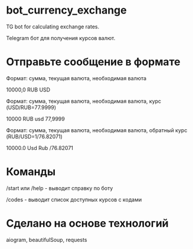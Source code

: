# bot_currency_exchange

TG bot for calculating exchange rates.

Telegram бот для получения курсов валют.

# Отправьте сообщение в формате

Формат: сумма, текущая валюта, необходимая валюта

10000,0 RUB USD

Формат: сумма, текущая валюта, необходимая валюта, курс (USD/RUB=77.9999)

10000 RUB usd 77,9999

Формат: сумма, текущая валюта, необходимая валюта, обратный курс (RUB/USD=1/76.82071)

10000.0 Usd Rub /76.82071

# Команды

/start или /help - выводит справку по боту

/codes - выводит список доступных курсов с кодами

# Сделано на основе технологий

aiogram, beautifulSoup, requests

